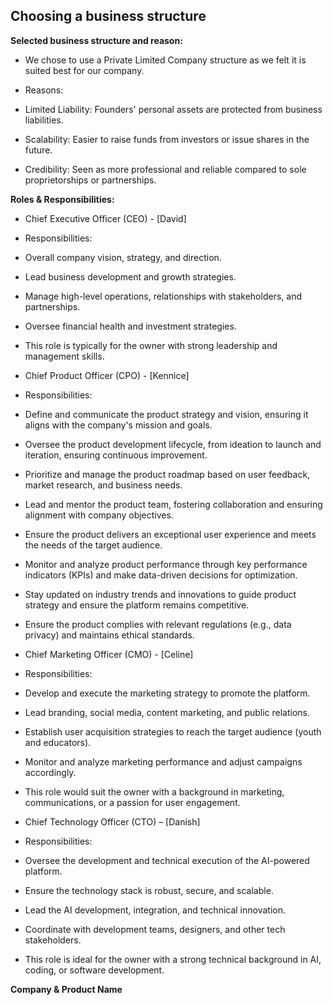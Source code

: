 ## Choosing a business structure

**Selected business structure and reason:**
- We chose to use a Private Limited Company structure as we felt it is suited best for our company.

- Reasons:
- Limited Liability: Founders' personal assets are protected from business liabilities.
- Scalability: Easier to raise funds from investors or issue shares in the future.
- Credibility: Seen as more professional and reliable compared to sole proprietorships or partnerships.

**Roles & Responsibilities:**

- Chief Executive Officer (CEO) - [David]
- Responsibilities:
- Overall company vision, strategy, and direction.
- Lead business development and growth strategies.
- Manage high-level operations, relationships with stakeholders, and partnerships.
- Oversee financial health and investment strategies.
- This role is typically for the owner with strong leadership and management skills.

- Chief Product Officer (CPO) - [Kennice]
- Responsibilities:
- Define and communicate the product strategy and vision, ensuring it aligns with the company's mission and goals.
- Oversee the product development lifecycle, from ideation to launch and iteration, ensuring continuous improvement.
- Prioritize and manage the product roadmap based on user feedback, market research, and business needs.
- Lead and mentor the product team, fostering collaboration and ensuring alignment with company objectives.
- Ensure the product delivers an exceptional user experience and meets the needs of the target audience.
- Monitor and analyze product performance through key performance indicators (KPIs) and make data-driven decisions for optimization.
- Stay updated on industry trends and innovations to guide product strategy and ensure the platform remains competitive.
- Ensure the product complies with relevant regulations (e.g., data privacy) and maintains ethical standards.

- Chief Marketing Officer (CMO) - [Celine]
- Responsibilities:
- Develop and execute the marketing strategy to promote the platform.
- Lead branding, social media, content marketing, and public relations.
- Establish user acquisition strategies to reach the target audience (youth and educators).
- Monitor and analyze marketing performance and adjust campaigns accordingly.
- This role would suit the owner with a background in marketing, communications, or a passion for user engagement.

- Chief Technology Officer (CTO) – [Danish]
- Responsibilities:
- Oversee the development and technical execution of the AI-powered platform.
- Ensure the technology stack is robust, secure, and scalable.
- Lead the AI development, integration, and technical innovation.
- Coordinate with development teams, designers, and other tech stakeholders.
- This role is ideal for the owner with a strong technical background in AI, coding, or software development.


**Company & Product Name**